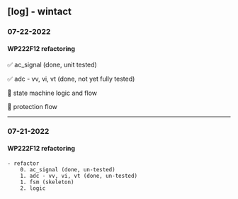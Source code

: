 ## [log] - wintact

### 07-22-2022
#### WP222F12 refactoring
:white_check_mark:      ac_signal (done, unit tested)

:white_check_mark: adc - vv, vi, vt (done, not yet fully tested)

:construction: state machine logic and flow

:construction: protection flow

---
### 07-21-2022
#### WP222F12 refactoring
    - refactor
        0. ac_signal (done, un-tested)
        1. adc - vv, vi, vt (done, un-tested)
        1. fsm (skeleton)
        2. logic
